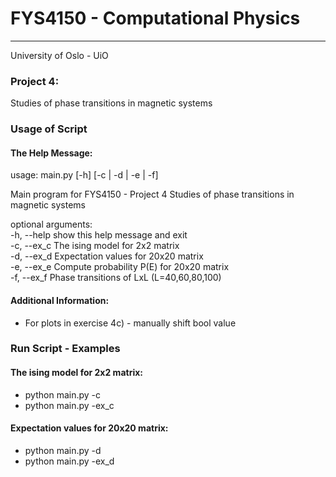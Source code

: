 # FYS4150 - Computational Physics
---------------------------------
University of Oslo - UiO

### **Project 4:**

Studies of phase transitions in magnetic systems


### Usage of Script

#### **The Help Message:**

usage: main.py [-h] [-c | -d | -e | -f]  

Main program for FYS4150 - Project 4 Studies of phase transitions in magnetic
systems  

optional arguments:  
  -h, --help  show this help message and exit  
  -c, --ex_c  The ising model for 2x2 matrix  
  -d, --ex_d  Expectation values for 20x20 matrix  
  -e, --ex_e  Compute probability P(E) for 20x20 matrix  
  -f, --ex_f  Phase transitions of LxL (L=40,60,80,100)  

#### **Additional Information:**
* For plots in exercise 4c) - manually shift bool value



### **Run Script - Examples**

#### **The ising model for 2x2 matrix:**
* python main.py -c
* python main.py -ex_c

#### **Expectation values for 20x20 matrix:**
* python main.py -d
* python main.py -ex_d
